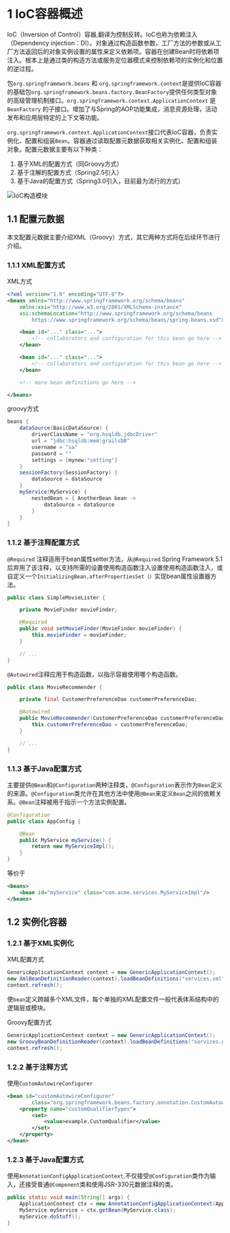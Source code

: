 # 1 IoC容器概述
IoC（Inversion of Control）容器,翻译为控制反转。IoC也称为依赖注入（Dependency injection：DI）。对象通过构造函数参数，工厂方法的参数或从工厂方法返回后的对象实例设置的属性来定义依赖项。容器在创建Bean时将依赖项注入。根本上是通过类的构造方法或服务定位器模式来控制依赖项的实例化和位置的逆过程。

包`org.springframework.beans` 和 `org.springframework.context`是提供IoC容器的基础包`org.springframework.beans.factory.BeanFactory`提供任何类型对象的高级管理机制接口。`org.springframework.context.ApplicationContext` 是 `BeanFactory` 的子接口。增加了与Spring的AOP功能集成，消息资源处理，活动发布和应用层特定的上下文等功能。

`org.springframework.context.ApplicationContext`接口代表IoC容器，负责实例化、配置和组装`Bean`。容器通过读取配置元数据获取相关实例化、配置和组装对象。配置元数据主要有以下种类：

1. 基于XML的配置方式（同Groovy方式）
2. 基于注解的配置方式（Spring2.5引入）
3. 基于Java的配置方式（Spring3.0引入，目前最为流行的方式）


![IoC构造模块](https://imgkr.cn-bj.ufileos.com/862ac84c-5fb5-4206-8e91-1f6bbae7d4f9.jpg)

## 1.1 配置元数据

本文配置元数据主要介绍XML（Groovy）方式，其它两种方式将在后续环节进行介绍。

### 1.1.1 XML配置方式
XML方式
```xml
<?xml version="1.0" encoding="UTF-8"?>
<beans xmlns="http://www.springframework.org/schema/beans"
    xmlns:xsi="http://www.w3.org/2001/XMLSchema-instance"
    xsi:schemaLocation="http://www.springframework.org/schema/beans
        https://www.springframework.org/schema/beans/spring-beans.xsd">

    <bean id="..." class="...">  
        <!-- collaborators and configuration for this bean go here -->
    </bean>

    <bean id="..." class="...">
        <!-- collaborators and configuration for this bean go here -->
    </bean>

    <!-- more bean definitions go here -->

</beans>
```
groovy方式
```groovy
beans {
    dataSource(BasicDataSource) {
        driverClassName = "org.hsqldb.jdbcDriver"
        url = "jdbc:hsqldb:mem:grailsDB"
        username = "sa"
        password = ""
        settings = [mynew:"setting"]
    }
    sessionFactory(SessionFactory) {
        dataSource = dataSource
    }
    myService(MyService) {
        nestedBean = { AnotherBean bean ->
            dataSource = dataSource
        }
    }
}
```

### 1.1.2 基于注释配置方式

`@Required` 注释适用于bean属性setter方法，从`@Required` Spring Framework 5.1后弃用了该注释，以支持所需的设置使用构造函数注入设置使用构造函数注入，或自定义一个`InitializingBean.afterPropertiesSet（）`实现bean属性设置器方法。

```java
public class SimpleMovieLister {

    private MovieFinder movieFinder;

    @Required
    public void setMovieFinder(MovieFinder movieFinder) {
        this.movieFinder = movieFinder;
    }

    // ...
}
```

`@Autowired`注释应用于构造函数，以指示容器使用哪个构造函数。

```java
public class MovieRecommender {

    private final CustomerPreferenceDao customerPreferenceDao;

    @Autowired
    public MovieRecommender(CustomerPreferenceDao customerPreferenceDao) {
        this.customerPreferenceDao = customerPreferenceDao;
    }

    // ...
}
```

### 1.1.3 基于Java配置方式
主要提供`@Bean`和`@Configuration`两种注释类，`@Configuration`表示作为`Bean`定义的来源。`@Configuration`类允许在其他方法中使用`@Bean`来定义`Bean`之间的依赖关系。`@Bean`注释被用于指示一个方法实例配置。
```java
@Configuration
public class AppConfig {

    @Bean
    public MyService myService() {
        return new MyServiceImpl();
    }
}
```

等价于

```xml
<beans>
    <bean id="myService" class="com.acme.services.MyServiceImpl"/>
</beans>
```
## 1.2 实例化容器

### 1.2.1 基于XML实例化

XML配置方式
```java
GenericApplicationContext context = new GenericApplicationContext();
new XmlBeanDefinitionReader(context).loadBeanDefinitions("services.xml", "daos.xml");
context.refresh();
```
使`bean`定义跨越多个XML文件，每个单独的XML配置文件一般代表体系结构中的逻辑层或模块。

Groovy配置方式

```groovy
GenericApplicationContext context = new GenericApplicationContext();
new GroovyBeanDefinitionReader(context).loadBeanDefinitions("services.groovy", "daos.groovy");
context.refresh();
```

### 1.2.2 基于注释方式

使用`CustomAutowireConfigurer`
```xml
<bean id="customAutowireConfigurer"
        class="org.springframework.beans.factory.annotation.CustomAutowireConfigurer">
    <property name="customQualifierTypes">
        <set>
            <value>example.CustomQualifier</value>
        </set>
    </property>
</bean>
```

### 1.2.3 基于Java配置方式
使用`AnnotationConfigApplicationContext`,不仅接受`@Configuration`类作为输入，还接受普通`@Component`类和使用JSR-330元数据注释的类。

```java
public static void main(String[] args) {
    ApplicationContext ctx = new AnnotationConfigApplicationContext(AppConfig.class);
    MyService myService = ctx.getBean(MyService.class);
    myService.doStuff();
}
```

